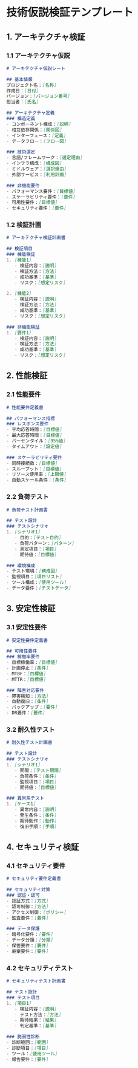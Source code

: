 # 技術仮説検証テンプレート

## 1. アーキテクチャ検証

### 1.1 アーキテクチャ仮説
```markdown
# アーキテクチャ仮説シート

## 基本情報
プロジェクト名：[名称]
作成日：[日付]
バージョン：[バージョン番号]
担当者：[氏名]

## アーキテクチャ定義
### 構造定義
- コンポーネント構成：[説明]
- 相互依存関係：[関係図]
- インターフェース：[定義]
- データフロー：[フロー図]

### 技術選定
- 言語/フレームワーク：[選定理由]
- インフラ構成：[構成図]
- ミドルウェア：[選択理由]
- 外部サービス：[利用計画]

### 非機能要件
- パフォーマンス要件：[目標値]
- スケーラビリティ要件：[要件]
- 可用性要件：[目標値]
- セキュリティ要件：[要件]
```

### 1.2 検証計画
```markdown
# アーキテクチャ検証計画書

## 検証項目
### 機能検証
1. [機能1]
   - 検証内容：[説明]
   - 検証方法：[方法]
   - 成功基準：[基準]
   - リスク：[想定リスク]

2. [機能2]
   - 検証内容：[説明]
   - 検証方法：[方法]
   - 成功基準：[基準]
   - リスク：[想定リスク]

### 非機能検証
1. [要件1]
   - 検証内容：[説明]
   - 検証方法：[方法]
   - 成功基準：[基準]
   - リスク：[想定リスク]
```

## 2. 性能検証

### 2.1 性能要件
```markdown
# 性能要件定義書

## パフォーマンス指標
### レスポンス要件
- 平均応答時間：[目標値]
- 最大応答時間：[目標値]
- パーセンタイル：[95%値]
- タイムアウト：[設定値]

### スケーラビリティ要件
- 同時接続数：[目標値]
- スループット：[目標値]
- リソース使用率：[上限値]
- 自動スケール条件：[条件]
```

### 2.2 負荷テスト
```markdown
# 負荷テスト計画書

## テスト設計
### テストシナリオ
1. [シナリオ1]
   - 目的：[テスト目的]
   - 負荷パターン：[パターン]
   - 測定項目：[項目]
   - 期待値：[目標値]

### 環境構成
- テスト環境：[構成図]
- 監視項目：[項目リスト]
- ツール構成：[使用ツール]
- データ要件：[テストデータ]
```

## 3. 安定性検証

### 3.1 安定性要件
```markdown
# 安定性要件定義書

## 可用性要件
### 稼働率要件
- 目標稼働率：[目標値]
- 計画停止：[条件]
- MTBF：[目標値]
- MTTR：[目標値]

### 障害対応要件
- 障害検知：[方法]
- 自動復旧：[条件]
- バックアップ：[要件]
- DR要件：[要件]
```

### 3.2 耐久性テスト
```markdown
# 耐久性テスト計画書

## テスト設計
### テストシナリオ
1. [シナリオ1]
   - 期間：[テスト期間]
   - 負荷条件：[条件]
   - 監視項目：[項目]
   - 期待値：[目標値]

### 異常系テスト
1. [ケース1]
   - 異常内容：[説明]
   - 発生条件：[条件]
   - 期待動作：[動作]
   - 復旧手順：[手順]
```

## 4. セキュリティ検証

### 4.1 セキュリティ要件
```markdown
# セキュリティ要件定義書

## セキュリティ対策
### 認証・認可
- 認証方式：[方式]
- 認可制御：[方法]
- アクセス制御：[ポリシー]
- 監査要件：[要件]

### データ保護
- 暗号化要件：[要件]
- データ分類：[分類]
- 保管要件：[要件]
- 廃棄要件：[要件]
```

### 4.2 セキュリティテスト
```markdown
# セキュリティテスト計画書

## テスト設計
### テスト項目
1. [項目1]
   - 検証内容：[説明]
   - テスト方法：[方法]
   - 期待結果：[結果]
   - 判定基準：[基準]

### 脆弱性診断
- 診断範囲：[範囲]
- 診断項目：[項目]
- ツール：[使用ツール]
- 報告要件：[要件]
